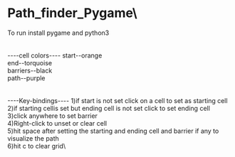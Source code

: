 # Path_finder_Pygame\
To run install pygame and python3\
\
\
----cell colors----
start--orange\
end--torquoise\
barriers--black\
path--purple\
\
\
----Key-bindings----
1)if start is not set click on a cell to set as starting cell\
2)if starting cellis set but ending cell is not set click to set ending cell\
3)click anywhere to set barrier\
4)Right-click to unset or clear cell\
5)hit space after setting the starting and ending cell and barrier if any to visualize the path\
6)hit c to clear grid\
